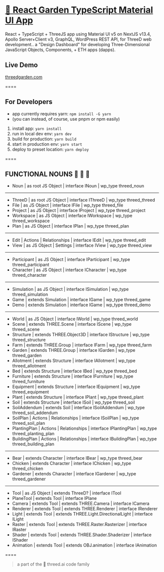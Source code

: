 # [🌱 React Garden TypeScript Material UI App](https://github.com/marty-mcgee/react-garden)

React + TypeScript + ThreeJS app using Material UI v5 on NextJS v13.4, Apollo Server+Client v3, GraphQL, WordPress REST API, for ThreeD web development.. a "Design Dashboard" for developing Three-Dimensional JavaScript Objects, Components, + ETH apps (dapps).

## Live Demo

[threedgarden.com](https://threedgarden.com/)

====

## For Developers

- app currently requires yarn: `npm install -G yarn`
- (you can instead, of course, use pnpm or npm easily)

1. install app: `yarn install`
2. run in local dev env: `yarn dev`
3. build for production: `yarn build`
4. start in production env: `yarn start`
4. deploy to preset location: `yarn deploy`

====

## FUNCTIONAL NOUNS 🌱 🤖 🍅

- Noun | as root JS Object | interface INoun | wp_type threed_noun

---

- ThreeD | as root JS Object | interface IThreeD | wp_type threed_threed
- File | as JS Object | interface IFile | wp_type threed_file
- Project | as JS Object | interface IProject | wp_type threed_project
- Workspace | as JS Object | interface IWorkspace | wp_type threed_workspace
- Plan | as JS Object | interface IPlan | wp_type threed_plan

---

- Edit | Actions | Relationships | interface IEdit | wp_type threed_edit
- View | as JS Object | Settings | interface IView | wp_type threed_view

---

- Participant | as JS Object | interface IParticipant | wp_type threed_participant
- Character | as JS Object | interface ICharacter | wp_type threed_character

---

- Simulation | as JS Object | interface ISimulation | wp_type threed_simulation
- Game | extends Simulation | interface IGame | wp_type threed_game
- Demo | extends Simulation | interface IGame | wp_type threed_demo

---

- World | as JS Object | interface IWorld | wp_type threed_world
- Scene | extends THREE.Scene | interface IScene | wp_type threed_scene
- Structure | extends THREE.Object3D | interface IStructure | wp_type threed_structure
- Farm | extends THREE.Group | interface IFarm | wp_type threed_farm
- Garden | extends THREE.Group | interface IGarden | wp_type threed_garden
- Allotment | extends Structure | interface IAllotment | wp_type threed_allotment
- Bed | extends Structure | interface IBed | wp_type threed_bed
- Furniture | extends Structure | interface IFurniture | wp_type threed_furniture
- Equipment | extends Structure | interface IEquipment | wp_type threed_equipment
- Plant | extends Structure | interface IPlant | wp_type threed_plant
- Soil | extends Structure | interface ISoil | wp_type threed_soil
- SoilAddendum | extends Soil | interface ISoilAddendum | wp_type threed_soil_addendum
- SoilPlan | Actions | Relationships | interface ISoilPlan | wp_type threed_soil_plan
- PlantingPlan | Actions | Relationships | interface IPlantingPlan | wp_type threed_planting_plan
- BuildingPlan | Actions | Relationships | interface IBuildingPlan | wp_type threed_building_plan

---

- Bear | extends Character | interface IBear | wp_type threed_bear
- Chicken | extends Character | interface IChicken | wp_type threed_chicken
- Gardener | extends Character | interface IGardener | wp_type threed_gardener

---

- Tool | as JS Object | extends ThreeD? | interface ITool
- PlaneTool | extends Tool | interface IPlane
- Camera | extends Tool | extends THREE.Camera | interface ICamera
- Renderer | extends Tool | extends THREE.Renderer | interface IRenderer
- Light | extends Tool | extends THREE.Light.DirectionalLight | interface ILight
- Raster | extends Tool | extends THREE.Raster.Rasterizer | interface IRaster
- Shader | extends Tool | extends THREE.Shader.Shaderizer | interface IShader
- Animation | extends Tool | extends OBJ.animation | interface IAnimation

====

> a part of the 🌱 threed.ai code family

